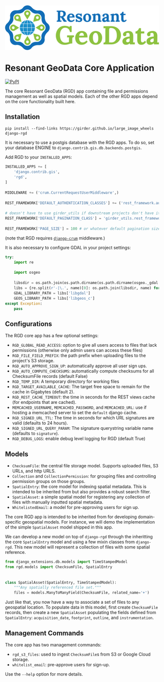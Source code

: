 [![logo](https://raw.githubusercontent.com/ResonantGeoData/ResonantGeoData/main/logos/RGD_Logo.png)](https://github.com/ResonantGeoData/ResonantGeoData/)

# Resonant GeoData Core Application

[![PyPI](https://img.shields.io/pypi/v/django-rgd.svg?logo=python&logoColor=white)](https://pypi.org/project/django-rgd/)

The core Resonant GeoData (RGD) app containing file and permissions management
as well as spatial models. Each of the other RGD apps depend on the core
functionality built here.


## Installation

```
pip install --find-links https://girder.github.io/large_image_wheels django-rgd
```

It is necessary to use a postgis database with the RGD apps. To do so, set your
database ENGINE to `django.contrib.gis.db.backends.postgis`.

Add RGD to your `INSTALLED_APPS`:

```py
INSTALLED_APPS += [
    'django.contrib.gis',
    'rgd',
]

MIDDLEWARE += ('crum.CurrentRequestUserMiddleware',)

REST_FRAMEWORK['DEFAULT_AUTHENTICATION_CLASSES'] += ('rest_framework.authentication.TokenAuthentication',)

# doesn't have to use girder_utils if downstream projects don't have it installed, but this must be set to *something* valid to enable pagination in the API
REST_FRAMEWORK['DEFAULT_PAGINATION_CLASS'] = 'girder_utils.rest_framework.BoundedLimitOffsetPagination'

REST_FRAMEWORK['PAGE_SIZE'] = 100 # or whatever default pagination size you want
```

(note that RGD requires [`django-crum`](https://django-crum.readthedocs.io/en/latest/) middleware.)

It is also necessary to configure GDAL in your project settings:

```py
try:
    import re

    import osgeo

    libsdir = os.path.join(os.path.dirname(os.path.dirname(osgeo._gdal.__file__)), 'GDAL.libs')
    libs = {re.split(r'-|\.', name)[0]: os.path.join(libsdir, name) for name in os.listdir(libsdir)}
    GDAL_LIBRARY_PATH = libs['libgdal']
    GEOS_LIBRARY_PATH = libs['libgeos_c']
except Exception:
    pass
```

## Configurations

The RGD core app has a few optional settings:

- `RGD_GLOBAL_READ_ACCESS`: option to give all users access to files that lack permissions (otherwise only admin users can access these files)
- `RGD_FILE_FIELD_PREFIX`: the path prefix when uploading files to the project's S3 storage.
- `RGD_AUTO_APPROVE_SIGN_UP`: automatically approve all user sign ups.
- `RGD_AUTO_COMPUTE_CHECKSUMS`: automatically compute checksums for all ChecksumFile records (default False)
- `RGD_TEMP_DIR`: A temporary directory for working files
- `RGD_TARGET_AVAILABLE_CACHE`: The target free space to remain for the cache in Gigabytes (default 2).
- `RGD_REST_CACHE_TIMEOUT`: the time in seconds for the REST views cache (for endpoints that are cached).
- `MEMCACHED_USERNAME`, `MEMCACHED_PASSWORD`, and `MEMCACHED_URL`: use if hosting a memcached server to set the `default` django cache.
- `RGD_SIGNED_URL_TTL`: The time in seconds for which URL signatures are valid (defaults to 24 hours).
- `RGD_SIGNED_URL_QUERY_PARAM`: The signature querystring variable name (defaults to `signature`).
- `RGD_DEBUG_LOGS`: enable debug level logging for RGD (default True)


## Models

- `ChecksumFile`: the central file storage model. Supports uploaded files, S3 URLs, and http URLS.
- `Collection` and `CollectionPermission`: for grouping files and controlling permission groups on those groups.
- `SpatialEntry`: the core model for indexing spatial metadata. This is intended to be inherited from but also provides a robust search filter.
- `SpatialAsset`: a simple spatial model for registering any collection of files with manually inputted spatial metadata.
- `WhitelistedEmail`: a model for pre-approving users for sign up.


The core RGD app is intended to be inherited from for developing domain-specific
geospatial models. For instance, we will demo the implementation of the simple
`SpatialAsset` model shipped in this app.

We can develop a new model on top of `django-rgd` through the inheritting the
core `SpatialEntry` model and using a few mixin classes from `django-rgd`. This
new model will represent a collection of files with some spatial reference.

```py
from django_extensions.db.models import TimeStampedModel
from rgd.models import ChecksumFile, SpatialEntry


class SpatialAsset(SpatialEntry, TimeStampedModel):
    """Any spatially referenced file set."""
    files = models.ManyToManyField(ChecksumFile, related_name='+')
```

Just like that, you now have a way to associate a set of files to any geospatial
location. To populate data in this model, first create `ChecksumFile` records,
then create a new `SpatialAsset` populating the fields defined from
`SpatialEntry`: `acquisition_date`, `footprint`, `outline`, and `instrumentation`.


## Management Commands

The core app has two management commands:

- `rgd_s3_files`: used to ingest `ChecksumFile`s from S3 or
Google Cloud storage.
- `whitelist_email`: pre-approve users for sign-up.

Use the `--help` option for more details.
